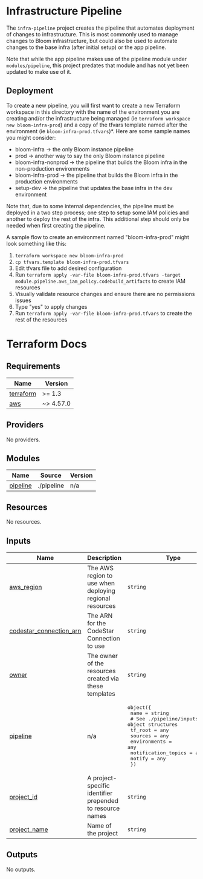 # Infrastructure Pipeline

The `infra-pipeline` project creates the pipeline that automates deployment of changes to infrastructure. This is most commonly used to manage changes to Bloom infrastructure, but could also be used to automate changes to the base infra (after initial setup) or the app pipeline.

Note that while the app pipeline makes use of the pipeline module under `modules/pipeline`, this project predates that module and has not yet been updated to make use of it.

## Deployment

To create a new pipeline, you will first want to create a new Terraform workspace in this directory with the name of the environment you are creating and/or the infrastructure being managed (ie `terraform workspace new bloom-infra-prod`) and a copy of the tfvars template named after the environment (ie `bloom-infra-prod.tfvars`)\*. Here are some sample names you might consider:

- bloom-infra -> the only Bloom instance pipeline
- prod -> another way to say the only Bloom instance pipeline
- bloom-infra-nonprod -> the pipeline that builds the Bloom infra in the non-production environments
- bloom-infra-prod -> the pipeline that builds the Bloom infra in the production environments
- setup-dev -> the pipeline that updates the base infra in the dev environment

Note that, due to some internal dependencies, the pipeline must be deployed in a two step process; one step to setup some IAM policies and another to deploy the rest of the infra. This additional step should only be needed when first creating the pipeline.

A sample flow to create an environment named "bloom-infra-prod" might look something like this:

1. `terraform workspace new bloom-infra-prod`
2. `cp tfvars.template bloom-infra-prod.tfvars`
3. Edit tfvars file to add desired configuration
4. Run `terraform apply -var-file bloom-infra-prod.tfvars -target module.pipeline.aws_iam_policy.codebuild_artifacts` to create IAM resources
5. Visually validate resource changes and ensure there are no permissions issues
6. Type "yes" to apply changes
7. Run `terraform apply -var-file bloom-infra-prod.tfvars` to create the rest of the resources

# Terraform Docs

<!-- Do not edit below this line! -->
<!-- BEGIN_TF_DOCS -->
## Requirements

| Name | Version |
|------|---------|
| <a name="requirement_terraform"></a> [terraform](#requirement\_terraform) | >= 1.3 |
| <a name="requirement_aws"></a> [aws](#requirement\_aws) | ~> 4.57.0 |

## Providers

No providers.

## Modules

| Name | Source | Version |
|------|--------|---------|
| <a name="module_pipeline"></a> [pipeline](#module\_pipeline) | ./pipeline | n/a |

## Resources

No resources.

## Inputs

| Name | Description | Type | Default | Required |
|------|-------------|------|---------|:--------:|
| <a name="input_aws_region"></a> [aws\_region](#input\_aws\_region) | The AWS region to use when deploying regional resources | `string` | n/a | yes |
| <a name="input_codestar_connection_arn"></a> [codestar\_connection\_arn](#input\_codestar\_connection\_arn) | The ARN for the CodeStar Connection to use | `string` | n/a | yes |
| <a name="input_owner"></a> [owner](#input\_owner) | The owner of the resources created via these templates | `string` | n/a | yes |
| <a name="input_pipeline"></a> [pipeline](#input\_pipeline) | n/a | <pre>object({<br>    name = string<br>    # See ./pipeline/inputs.tf for object structures<br>    tf_root             = any<br>    sources             = any<br>    environments        = any<br>    notification_topics = any<br>    notify              = any<br>  })</pre> | n/a | yes |
| <a name="input_project_id"></a> [project\_id](#input\_project\_id) | A project-specific identifier prepended to resource names | `string` | n/a | yes |
| <a name="input_project_name"></a> [project\_name](#input\_project\_name) | Name of the project | `string` | n/a | yes |

## Outputs

No outputs.
<!-- END_TF_DOCS -->
